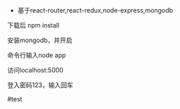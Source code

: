 * 基于react-router,react-redux,node-express,mongodb

下载后 npm install

安装mongodb，并开启

命令行输入node app

访问localhost:5000

登入密码123，输入回车

#test

